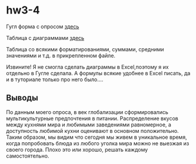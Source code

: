 # hw3-4
Гугл форма с опросом [здесь](https://goo.gl/forms/E4FZa7285dK6NdMC3)

Таблица с диаграммами [здесь](https://docs.google.com/spreadsheets/d/18N6GPcytyFoEXU3MmzitDVfgZCyq9kxY4LAWwj8qATM/edit?usp=sharing)

Таблица со всякими форматированиями, суммами, средними значениями и т.д. в прикрепленном файле.

Извините! Я не смогла сделать диаграммы в Excel,поэтому я их отдельно в Гугле сделала. А формулы всякие удобнее в Excel писать, да и в туториале только про него было....
## **Выводы**
По данным моего опроса, в век глобализации сформировались мультикультурные предпочтения в питании. Распределение вкусов между кухнями мира и любимыми заведениями равномерное, а доступность любимой кухни оценивают в основном положительно. Таким образом, мы видим что сегодня мы живем в уникальное время, когда попробовать блюда из любого уголка мира можно не выезжая из своего города. Плохо это или хорошо, решать каждому самостоятельно.
